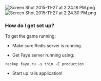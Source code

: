 ![Screen Shot 2015-11-27 at 2.24.18 PM.png](https://bitbucket.org/repo/g9j47n/images/558386362-Screen%20Shot%202015-11-27%20at%202.24.18%20PM.png)
![Screen Shot 2015-11-27 at 2.24.30 PM.png](https://bitbucket.org/repo/g9j47n/images/2819070416-Screen%20Shot%202015-11-27%20at%202.24.30%20PM.png)
### How do I get set up? ###

To get the game running: 

* Make sure Redis server is running.

* Get Faye server running using: 

`rackup faye.ru -s thin -E production`

* Start up rails application!